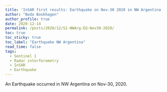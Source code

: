 ```yaml
---
title: 'InSAR first results: Earthquake on Nov-30 2020 in NW Argentina, Central Andes'
author: "Bodo Bookhagen"
author_profile: true
date: 2020-12-14
permalink: /posts/2020/12/S1-NWArg-EQ-Nov30-2020/
toc: true
toc_sticky: true
toc_label: "Earthquake NW Argentina"
read_time: false
tags:
  - Sentinel 1
  - Radar interferometry
  - InSAR
  - Earthquake
---
```

An Earthquake occurred in NW Argentina on Nov-30, 2020.

<script type="text/javascript"> DiscourseEmbed = { discourseUrl: 'https://discourse.up-rs-esp-3.geo.uni-potsdam.de/', discourseEmbedUrl: 'https://up-rs-esp.github.io/posts/2020/12/S1-NWArg-EQ-Nov30-2020/' };
(function() { var d = document.createElement('script'); d.type = 'text/javascript'; d.async = true; d.src = DiscourseEmbed.discourseUrl + 'javascripts/embed.js'; (document.getElementsByTagName('head')[0] || document.getElementsByTagName('body')[0]).appendChild(d); })(); </script>
